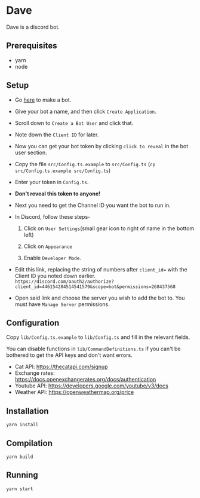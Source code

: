 # Dave

Dave is a discord bot.

## Prerequisites

* yarn
* node

## Setup

* Go [here](https://discordapp.com/developers/applications/me#top) to make a bot.
* Give your bot a name, and then click `Create Application`.
* Scroll down to `Create a Bot User` and click that.
* Note down the `Client ID` for later.
* Now you can get your bot token by clicking `click to reveal` in the bot user section.
* Copy the file `src/Config.ts.example` to `src/Config.ts` (`cp src/Config.ts.example src/Config.ts`)
* Enter your token in `Config.ts`.
* **Don't reveal this token to anyone!**
* Next you need to get the Channel ID you want the bot to run in.
* In Discord, follow these steps-

   1. Click on `User Settings`(small gear icon to right of name in the bottom left)

   2. Click on `Appearance`

   3. Enable `Developer Mode`.

* Edit this link, replacing the string of numbers after `client_id=` with the Client ID you noted down earlier.
`https://discord.com/oauth2/authorize?client_id=446154284514541579&scope=bot&permissions=268437568`
* Open said link and choose the server you wish to add the bot to. You must have `Manage Server` permissions.

## Configuration

Copy `lib/Config.ts.example` to `lib/Config.ts` and fill in the relevant fields.

You can disable functions in `lib/CommandDefinitions.ts` if you can't be bothered to get the API keys and don't want errors.

* Cat API: https://thecatapi.com/signup
* Exchange rates: https://docs.openexchangerates.org/docs/authentication
* Youtube API: https://developers.google.com/youtube/v3/docs
* Weather API: https://openweathermap.org/price

## Installation

`yarn install`

## Compilation

`yarn build`

## Running

`yarn start`
